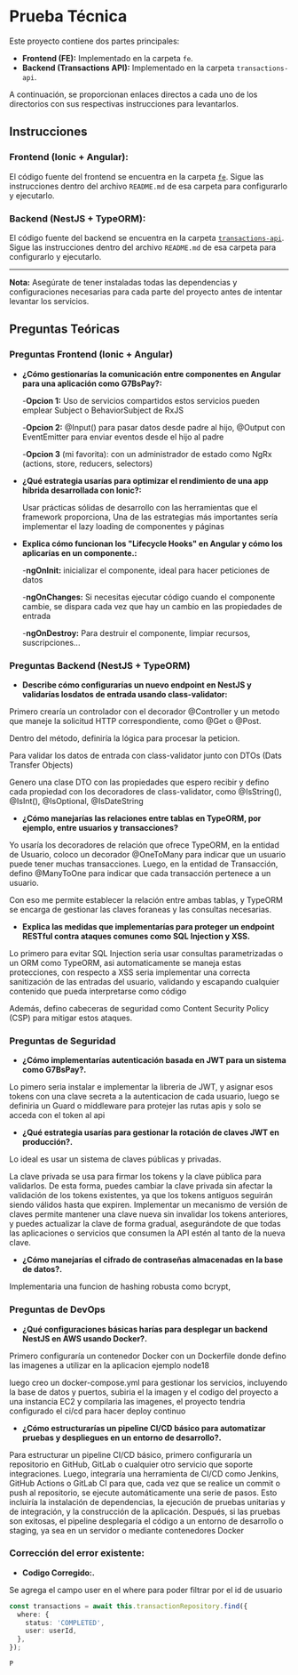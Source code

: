# Prueba Técnica

Este proyecto contiene dos partes principales:

- **Frontend (FE):** Implementado en la carpeta `fe`.
- **Backend (Transactions API):** Implementado en la carpeta `transactions-api`.

A continuación, se proporcionan enlaces directos a cada uno de los directorios con sus respectivas instrucciones para levantarlos.

## Instrucciones

### Frontend (Ionic + Angular): 
El código fuente del frontend se encuentra en la carpeta [`fe`](./fe). Sigue las instrucciones dentro del archivo `README.md` de esa carpeta para configurarlo y ejecutarlo.

### Backend (NestJS + TypeORM):
El código fuente del backend se encuentra en la carpeta [`transactions-api`](./transactions-api). Sigue las instrucciones dentro del archivo `README.md` de esa carpeta para configurarlo y ejecutarlo.

---

**Nota:** Asegúrate de tener instaladas todas las dependencias y configuraciones necesarias para cada parte del proyecto antes de intentar levantar los servicios.



## Preguntas Teóricas
### Preguntas Frontend (Ionic + Angular)

- **¿Cómo gestionarías la comunicación entre componentes en Angular para una aplicación como G7BsPay?:** 

  -**Opcion 1:**  Uso de servicios compartidos estos servicios pueden emplear Subject o BehaviorSubject de RxJS

  -**Opcion 2:** @Input() para pasar datos desde padre al hijo, @Output con EventEmitter para enviar eventos desde el hijo al padre

  -**Opcion 3** (mi favorita): con un administrador de estado como NgRx (actions, store, reducers, selectors)


- **¿Qué estrategia usarías para optimizar el rendimiento de una app híbrida desarrollada con Ionic?:** 

  Usar prácticas sólidas de desarrollo con las herramientas que el framework proporciona, Una de las estrategias más importantes sería implementar el lazy loading de componentes y páginas
  

- **Explica cómo funcionan los "Lifecycle Hooks" en Angular y cómo los aplicarías en un componente.:** 

  -**ngOnInit:**  inicializar el componente, ideal para hacer peticiones de datos

  -**ngOnChanges:**  Si necesitas ejecutar código cuando el componente cambie, se dispara cada vez que hay un cambio en las propiedades de entrada

  -**ngOnDestroy:**  Para destruir el componente, limpiar recursos, suscripciones...



### Preguntas Backend (NestJS + TypeORM)
- **Describe cómo configurarías un nuevo endpoint en NestJS y validarías losdatos de entrada usando class-validator:** 

Primero crearía un controlador con el decorador @Controller y un metodo que maneje la solicitud HTTP correspondiente, como @Get o @Post.

Dentro del método, definiría la lógica para procesar la peticion.

Para validar los datos de entrada con class-validator junto con DTOs (Dats Transfer Objects)

Genero una clase DTO con las propiedades que espero recibir y defino cada propiedad con los decoradores de class-validator, como @IsString(), @IsInt(), @IsOptional, @IsDateString



- **¿Cómo manejarías las relaciones entre tablas en TypeORM, por ejemplo, entre usuarios y transacciones?** 

Yo usaría los decoradores de relación que ofrece TypeORM, en la entidad de Usuario, coloco un decorador @OneToMany para indicar que un usuario puede tener muchas transacciones. Luego, en la entidad de Transacción, defino @ManyToOne para indicar que cada transacción pertenece a un usuario. 

Con eso me permite establecer la relación entre ambas tablas, y TypeORM se encarga de gestionar las claves foraneas y las consultas necesarias.


- **Explica las medidas que implementarías para proteger un endpoint RESTful contra ataques comunes como SQL Injection y XSS.** 

Lo primero para evitar SQL Injection seria usar consultas parametrizadas o un ORM como TypeORM, asi automaticamente se maneja estas protecciones, con respecto a XSS seria implementar una correcta sanitización de las entradas del usuario, validando y escapando cualquier contenido que pueda interpretarse como código


Además, defino cabeceras de seguridad como Content Security Policy (CSP) para mitigar estos ataques.




### Preguntas de Seguridad
- **¿Cómo implementarías autenticación basada en JWT para un sistema como G7BsPay?.** 

Lo pimero seria instalar e implementar la libreria de JWT, y asignar esos tokens  con una clave secreta a la autenticacion de cada usuario, luego se definiria un Guard o middleware para protejer las rutas apis y solo se acceda con el token al api

- **¿Qué estrategia usarías para gestionar la rotación de claves JWT en producción?.** 

Lo ideal es usar un sistema de claves públicas y privadas.

La clave privada se usa para firmar los tokens y la clave pública para validarlos. De esta forma, puedes cambiar la clave privada sin afectar la validación de los tokens existentes, ya que los tokens antiguos seguirán siendo válidos hasta que expiren. Implementar un mecanismo de versión de claves permite mantener una clave nueva sin invalidar los tokens anteriores, y puedes actualizar la clave de forma gradual, asegurándote de que todas las aplicaciones o servicios que consumen la API estén al tanto de la nueva clave.


- **¿Cómo manejarías el cifrado de contraseñas almacenadas en la base de datos?.** 

Implementaria una funcion de hashing robusta como bcrypt, 


### Preguntas de DevOps

- **¿Qué configuraciones básicas harías para desplegar un backend NestJS en AWS usando Docker?.** 

Primero configuraría un contenedor Docker con un Dockerfile donde defino las imagenes a utilizar en la aplicacion ejemplo node18

luego creo un docker-compose.yml para gestionar los servicios, incluyendo la base de datos y puertos, subiria el la imagen y el codigo del proyecto a una instancia EC2 y compilaria las imagenes, el proyecto tendria configurado el ci/cd para hacer deploy continuo

- **¿Cómo estructurarías un pipeline CI/CD básico para automatizar pruebas y despliegues en un entorno de desarrollo?.** 


Para estructurar un pipeline CI/CD básico, primero configuraría un repositorio en GitHub, GitLab o cualquier otro servicio que soporte integraciones. Luego, integraría una herramienta de CI/CD como Jenkins, GitHub Actions o GitLab CI para que, cada vez que se realice un commit o push al repositorio, se ejecute automáticamente una serie de pasos. Esto incluiría la instalación de dependencias, la ejecución de pruebas unitarias y de integración, y la construcción de la aplicación. Después, si las pruebas son exitosas, el pipeline desplegaría el código a un entorno de desarrollo o staging, ya sea en un servidor o mediante contenedores Docker


### Corrección del error existente:

- **Codigo Corregido:.** 

Se agrega el campo user en el where para poder filtrar por el id de usuario

```typescript
const transactions = await this.transactionRepository.find({
  where: { 
    status: 'COMPLETED',
    user: userId, 
  },
});

P
